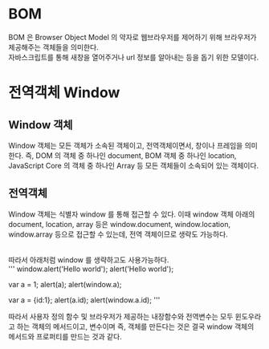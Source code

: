 # BOM
BOM 은 Browser Object Model 의 약자로 웹브라우저를 제어하기 위해 브라우저가 제공해주는 객체들을 의미한다.</br>
자바스크립트를 통해 새창을 열어주거나 url 정보를 알아내는 등을 돕기 위한 모델이다.

# 전역객체 Window

## Window 객체
Window 객체는 모든 객체가 소속된 객체이고, 전역객체이면서, 창이나 프레임을 의미한다. 즉, DOM 의 객체 중 하나인 document,
BOM 객체 중 하나인 location, JavaScript Core 의 객체 중 하나인 Array 등 모든 객체들이 소속되어 있는 객체이다.

## 전역객체
Window 객체는 식별자 window 를 통해 접근할 수 있다. 이때 window 객체 아래의 document, location, array 등은
window.document, window.location, window.array 등으로 접근할 수 있는데, 전역 객체이므로 생략도 가능하다.<br><br>

따라서 아래처럼 window 를 생략하고도 사용가능하다.<br>
'''
window.alert('Hello world');
alert('Hello world');

var a = 1;
alert(a);
alert(window.a);

var a = {id:1};
alert(a.id);
alert(window.a.id);
'''


따라서 사용자 정의 함수 및 브라우저가 제공하는 내장함수와 전역변수는 모두 윈도우라고 하는 객체의 메서드이고, 변수이며 즉, 객체를 만든다는 것은
결국 window 객체의 메서드와 프로퍼티를 만드는 것과 같다.